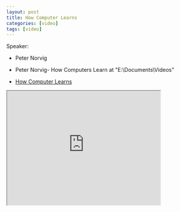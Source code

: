 ```yaml
---
layout: post
title: How Computer Learns
categories: [video]
tags: [video]
---
```


Speaker:

- Peter Norvig

- Peter Norvig- How Computers Learn  at "E:\Documents\Videos"
- [How Computer Learns](https://www.youtube.com/watch?v=T1O3ikmTEdA)

<!--more-->

<iframe width="80%" height="300px" src="https://www.youtube.com/embed/T1O3ikmTEdA">
</iframe>